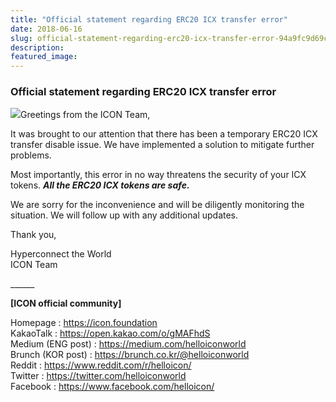 ```yaml
---
title: "Official statement regarding ERC20 ICX transfer error"
date: 2018-06-16
slug: official-statement-regarding-erc20-icx-transfer-error-94a9fc9d69c3
description:
featured_image:
---
```


### Official statement regarding ERC20 ICX transfer error

![](https://cdn-images-1.medium.com/max/800/1*Pyy4HwCaW5xuAIZrsIm2yg.jpeg)Greetings from the ICON Team,

It was brought to our attention that there has been a temporary ERC20 ICX transfer disable issue. We have implemented a solution to mitigate further problems.

Most importantly, this error in no way threatens the security of your ICX tokens. ***All the ERC20 ICX tokens are safe.***

We are sorry for the inconvenience and will be diligently monitoring the situation. We will follow up with any additional updates.

Thank you,

Hyperconnect the World  
ICON Team

\_\_\_\_\_\_

**[ICON official community]**

Homepage : <https://icon.foundation>  
KakaoTalk : <https://open.kakao.com/o/gMAFhdS>  
Medium (ENG post) : <https://medium.com/helloiconworld>  
Brunch (KOR post) : <https://brunch.co.kr/@helloiconworld>  
Reddit : <https://www.reddit.com/r/helloicon/>  
Twitter : <https://twitter.com/helloiconworld>  
Facebook : <https://www.facebook.com/helloicon/>

